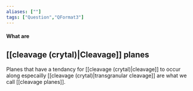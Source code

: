```yaml
---
aliases: [""]
tags: ["Question","QFormat3"]
---
```


#### What are
## [[cleavage (crytal)|Cleavage]] planes
Planes that have a tendancy for [[cleavage (crytal)|cleavage]] to occur along especailly [[cleavage (crytal)|transgranular cleavage]] are what we call [[cleavage planes]].
